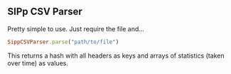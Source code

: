 ## SIPp CSV Parser
Pretty simple to use. Just require the file and...
```Ruby
SippCSVParser.parse("path/to/file")
```
This returns a hash with all headers as keys and arrays of statistics (taken over time) as values.

